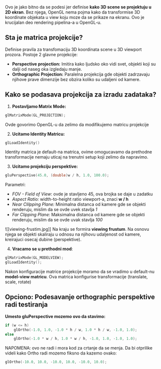 
Ovo je jako bitno da se podesi jer definise **kako 3D scene se projektuju u 2D ekran**. Bez njega, OpenGL nema pojma kako da transformise 3D koordinate objekata u view koju moze da se prikaze na ekranu.
Ovo je krucijalan deo rendering pipelina-a u OpenGL-u.

## Sta je matrica projekcije?

Definise pravila za transfomaciju 3D koordinata scene u 3D viewport prozora.
Postoje 2 glavne projekcije:
- **Perspective projection:** Imitira kako ljudsko oko vidi svet, objekti koji su dalji od naseg oka izgledaju manje.
- **Orthographic Projection:** Paralelna projekcija gde objekti zadrzavaju njihove prave dimenzije bez obzira koliko su udaljeni od kamere.

## Kako se podasava projekcija za izradu zadataka?

1. **Postavljamo Matrix Mode:**
```c++
glMatrixMode(GL_PROJECTION);
```
Ovde govorimo OpenGL-u da zelimo da modifikujemo matricu projekcije

2. **Ucitamo Identity Matricu:**
```c++
glLoadIdentity()
```
Identity matrica je default-na matrica, ovime omogucavamo da prethodne transformacije nemaju uticaj na trenutni setup koji zelimo da napravimo.

3. **Ucitamo projekciju perspektive:**
```c++
gluPerspective(45.0, (double)w / h, 1.0, 100.0);
```
Parametri:
- *FOV - Field of View*: ovde je stavljeno 45, ova brojka se daje u zadatku
- *Aspect Ratio:* width-to-height ratio viewport-a, znaci **w / h**
- *Near Clilpping Plane:* Minimalna distanca od kamere gde se objekti renderuju, mislim da se ovde uvek stavlja *1*
- *Far Clipping Plane:* Maksimalna distanca od kamere gde se objekti renderuju, mislim da se ovde uvak stavlja *100*

![[viewing-frustim.jpg]]
Na kraju se formira **viewing frustum**.
Na osnovu njega se objekti skaliraju u odnosu na njihovu udaljenost od kamere, kreirajuci osecaj dubine (perspektive).

4. **Vracamo se u prethodni mod**:
```c++
glMatrixMode(GL_MODELVIEW);
glLoadIdentity();
```
Nakon konfiguracije matrice projekcije moramo da se vradimo u default-nu **model-view matricu**.
Ova matrica konfigurise transformacije (translate, scale, rotate)



## Opciono: Podesavanje orthographic perspektive radi testiranja


**Umesto gluPerspective mozemo ovo da stavimo:**
```c++
if (w <= h)
    glOrtho(-1.0, 1.0, -1.0 * h / w, 1.0 * h / w, -1.0, 1.0);
else
    glOrtho(-1.0 * w / h, 1.0 * w / h, -1.0, 1.0, -1.0, 1.0);
```

NAPOMENA: ovo ne radi i mora kod za crtanje da se menja. Da bi otprilike videli kako Ortho radi mozemo fiksno da kazemo ovako:

```c++
glOrtho(-10.0, 10.0, -10.0, 10.0, -10.0, 10.0);
```